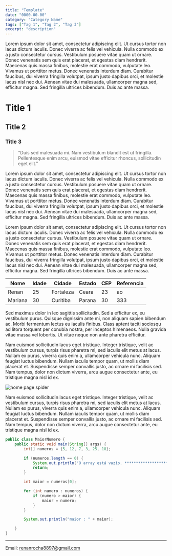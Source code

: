 ```yaml
---
title: "Template"
date: "0000-00-00" 
category: "Category Name" 
tags: ["Tag 1", "Tag 2", "Tag 3"] 
excerpt: "description" 
---
```


Lorem ipsum dolor sit amet, consectetur adipiscing elit. Ut cursus tortor non lacus dictum iaculis. Donec viverra ac felis vel vehicula. Nulla commodo ex a justo consectetur cursus. Vestibulum posuere vitae quam ut ornare. Donec venenatis sem quis erat placerat, et egestas diam hendrerit. Maecenas quis massa finibus, molestie erat commodo, vulputate leo. Vivamus ut porttitor metus. Donec venenatis interdum diam. Curabitur faucibus, dui viverra fringilla volutpat, ipsum justo dapibus orci, et molestie lacus nisl nec dui. Aenean vitae dui malesuada, ullamcorper magna sed, efficitur magna. Sed fringilla ultrices bibendum. Duis ac ante massa.

# Title 1
## Title 2
### Title 3

<blockquote>
  <p>"Duis sed malesuada mi. Nam vestibulum blandit est ut fringilla. Pellentesque enim arcu, euismod vitae efficitur rhoncus, sollicitudin eget elit."</p>
</blockquote>

Lorem ipsum dolor sit amet, consectetur adipiscing elit. Ut cursus tortor non lacus dictum iaculis. Donec viverra ac felis vel vehicula. Nulla commodo ex a justo consectetur cursus. Vestibulum posuere vitae quam ut ornare. Donec venenatis sem quis erat placerat, et egestas diam hendrerit. Maecenas quis massa finibus, molestie erat commodo, vulputate leo. Vivamus ut porttitor metus. Donec venenatis interdum diam. Curabitur faucibus, dui viverra fringilla volutpat, ipsum justo dapibus orci, et molestie lacus nisl nec dui. Aenean vitae dui malesuada, ullamcorper magna sed, efficitur magna. Sed fringilla ultrices bibendum. Duis ac ante massa.

Lorem ipsum dolor sit amet, consectetur adipiscing elit. Ut cursus tortor non lacus dictum iaculis. Donec viverra ac felis vel vehicula. Nulla commodo ex a justo consectetur cursus. Vestibulum posuere vitae quam ut ornare. Donec venenatis sem quis erat placerat, et egestas diam hendrerit. Maecenas quis massa finibus, molestie erat commodo, vulputate leo. Vivamus ut porttitor metus. Donec venenatis interdum diam. Curabitur faucibus, dui viverra fringilla volutpat, ipsum justo dapibus orci, et molestie lacus nisl nec dui. Aenean vitae dui malesuada, ullamcorper magna sed, efficitur magna. Sed fringilla ultrices bibendum. Duis ac ante massa.

<div class="table-container">
    <table>
    <thead>
        <tr>
        <th>Nome</th>
        <th>Idade</th>
        <th>Cidade</th>
        <th>Estado</th>
        <th>CEP</th>
        <th>Referencia</th>
        </tr>
    </thead>
    <tbody>
        <tr>
        <td>Renan</td>
        <td>25</td>
        <td>Fortaleza</td>
        <td>Ceara</td>
        <td>23</td>
        <td>ao</td>
        </tr>
        <tr>
        <td>Mariana</td>
        <td>30</td>
        <td>Curitiba</td>
        <td>Parana</td>
        <td>30</td>
        <td>333</td>
        </tr>
    </tbody>
    </table>
</div>

Sed maximus dolor in leo sagittis sollicitudin. Sed a efficitur ex, eu vestibulum purus. Quisque dignissim ante mi, non aliquam sapien bibendum ac. Morbi fermentum lectus eu iaculis finibus. Class aptent taciti sociosqu ad litora torquent per conubia nostra, per inceptos himenaeos. Nulla gravida vitae massa vel lobortis. Ut vitae neque non ante pharetra efficitur.

Nam euismod sollicitudin lacus eget tristique. Integer tristique, velit ac vestibulum cursus, turpis risus pharetra mi, sed iaculis elit metus at lacus. Nullam ex purus, viverra quis enim a, ullamcorper vehicula nunc. Aliquam feugiat luctus bibendum. Nullam iaculis tempor quam, ut mollis diam placerat et. Suspendisse semper convallis justo, ac ornare mi facilisis sed. Nam tempus, dolor non dictum viverra, arcu augue consectetur ante, eu tristique magna nisl id ex.

<picture>
    <img alt="home page spider" src="../assets/mustang.png">
</picture>

Nam euismod sollicitudin lacus eget tristique. Integer tristique, velit ac vestibulum cursus, turpis risus pharetra mi, sed iaculis elit metus at lacus. Nullam ex purus, viverra quis enim a, ullamcorper vehicula nunc. Aliquam feugiat luctus bibendum. Nullam iaculis tempor quam, ut mollis diam placerat et. Suspendisse semper convallis justo, ac ornare mi facilisis sed. Nam tempus, dolor non dictum viverra, arcu augue consectetur ante, eu tristique magna nisl id ex.

```java
public class MaiorNumero {
    public static void main(String[] args) {
        int[] numeros = {5, 12, 7, 3, 25, 18};

        if (numeros.length == 0) {
            System.out.println("O array está vazio. *********************************************************************************************************");
            return;
        }

        int maior = numeros[0];

        for (int numero : numeros) {
            if (numero > maior) {
                maior = numero;
            }
        }

        System.out.println("maior : " + maior);

    }
}
```

---

Email: [renanrocha8897@gmail.com](mailto:renanrocha8897@gmail.com)